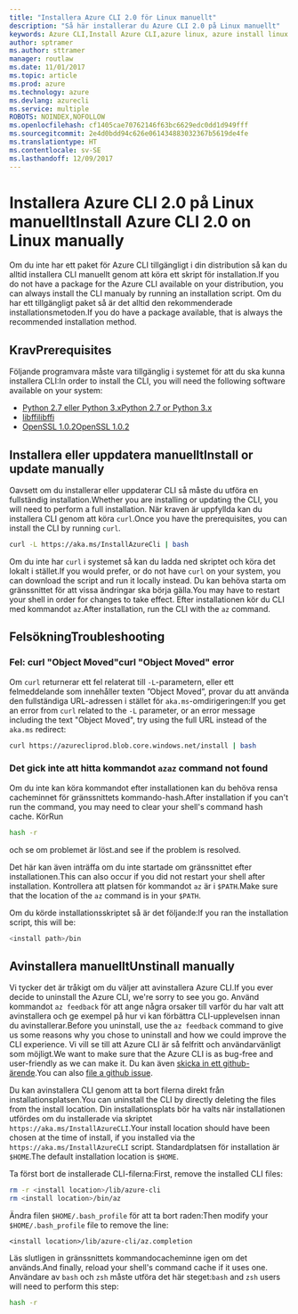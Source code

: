 ```yaml
---
title: "Installera Azure CLI 2.0 för Linux manuellt"
description: "Så här installerar du Azure CLI 2.0 på Linux manuellt"
keywords: Azure CLI,Install Azure CLI,azure linux, azure install linux
author: sptramer
ms.author: sttramer
manager: routlaw
ms.date: 11/01/2017
ms.topic: article
ms.prod: azure
ms.technology: azure
ms.devlang: azurecli
ms.service: multiple
ROBOTS: NOINDEX,NOFOLLOW
ms.openlocfilehash: cf1405cae70762146f63bc6629edc0dd1d949fff
ms.sourcegitcommit: 2e4d0bdd94c626e061434883032367b5619de4fe
ms.translationtype: HT
ms.contentlocale: sv-SE
ms.lasthandoff: 12/09/2017
---
```

# <a name="install-azure-cli-20-on-linux-manually"></a><span data-ttu-id="5d721-104">Installera Azure CLI 2.0 på Linux manuellt</span><span class="sxs-lookup"><span data-stu-id="5d721-104">Install Azure CLI 2.0 on Linux manually</span></span>

<span data-ttu-id="5d721-105">Om du inte har ett paket för Azure CLI tillgängligt i din distribution så kan du alltid installera CLI manuellt genom att köra ett skript för installation.</span><span class="sxs-lookup"><span data-stu-id="5d721-105">If you do not have a package for the Azure CLI available on your distribution, you can always install the CLI manualy by running an installation script.</span></span> <span data-ttu-id="5d721-106">Om du har ett tillgängligt paket så är det alltid den rekommenderade installationsmetoden.</span><span class="sxs-lookup"><span data-stu-id="5d721-106">If you do have a package available, that is always the recommended installation method.</span></span>

## <a name="prerequisites"></a><span data-ttu-id="5d721-107">Krav</span><span class="sxs-lookup"><span data-stu-id="5d721-107">Prerequisites</span></span>

<span data-ttu-id="5d721-108">Följande programvara måste vara tillgänglig i systemet för att du ska kunna installera CLI:</span><span class="sxs-lookup"><span data-stu-id="5d721-108">In order to install the CLI, you will need the following software available on your system:</span></span>

* [<span data-ttu-id="5d721-109">Python 2.7 eller Python 3.x</span><span class="sxs-lookup"><span data-stu-id="5d721-109">Python 2.7 or Python 3.x</span></span>](https://www.python.org/downloads/)
* [<span data-ttu-id="5d721-110">libffi</span><span class="sxs-lookup"><span data-stu-id="5d721-110">libffi</span></span>](https://sourceware.org/libffi/)
* [<span data-ttu-id="5d721-111">OpenSSL 1.0.2</span><span class="sxs-lookup"><span data-stu-id="5d721-111">OpenSSL 1.0.2</span></span>](https://www.openssl.org/source/)

## <a name="install-or-update-manually"></a><span data-ttu-id="5d721-112">Installera eller uppdatera manuellt</span><span class="sxs-lookup"><span data-stu-id="5d721-112">Install or update manually</span></span>

<span data-ttu-id="5d721-113">Oavsett om du installerar eller uppdaterar CLI så måste du utföra en fullständig installation.</span><span class="sxs-lookup"><span data-stu-id="5d721-113">Whether you are installing or updating the CLI, you will need to perform a full installation.</span></span> <span data-ttu-id="5d721-114">När kraven är uppfyllda kan du installera CLI genom att köra `curl`.</span><span class="sxs-lookup"><span data-stu-id="5d721-114">Once you have the prerequisites, you can install the CLI by running `curl`.</span></span>

```bash
curl -L https://aka.ms/InstallAzureCli | bash
```

<span data-ttu-id="5d721-115">Om du inte har `curl` i systemet så kan du ladda ned skriptet och köra det lokalt i stället.</span><span class="sxs-lookup"><span data-stu-id="5d721-115">If you would prefer, or do not have `curl` on your system, you can download the script and run it locally instead.</span></span> <span data-ttu-id="5d721-116">Du kan behöva starta om gränssnittet för att vissa ändringar ska börja gälla.</span><span class="sxs-lookup"><span data-stu-id="5d721-116">You may have to restart your shell in order for changes to take effect.</span></span> <span data-ttu-id="5d721-117">Efter installationen kör du CLI med kommandot `az`.</span><span class="sxs-lookup"><span data-stu-id="5d721-117">After installation, run the CLI with the `az` command.</span></span>

## <a name="troubleshooting"></a><span data-ttu-id="5d721-118">Felsökning</span><span class="sxs-lookup"><span data-stu-id="5d721-118">Troubleshooting</span></span>

### <a name="curl-object-moved-error"></a><span data-ttu-id="5d721-119">Fel: curl "Object Moved"</span><span class="sxs-lookup"><span data-stu-id="5d721-119">curl "Object Moved" error</span></span>

<span data-ttu-id="5d721-120">Om `curl` returnerar ett fel relaterat till `-L`-parametern, eller ett felmeddelande som innehåller texten ”Object Moved”, provar du att använda den fullständiga URL-adressen i stället för `aka.ms`-omdirigeringen:</span><span class="sxs-lookup"><span data-stu-id="5d721-120">If you get an error from `curl` related to the `-L` parameter, or an error message including the text "Object Moved", try using the full URL instead of the `aka.ms` redirect:</span></span>

```bash
curl https://azurecliprod.blob.core.windows.net/install | bash
```

### <a name="az-command-not-found"></a><span data-ttu-id="5d721-121">Det gick inte att hitta kommandot `az`</span><span class="sxs-lookup"><span data-stu-id="5d721-121">`az` command not found</span></span>

<span data-ttu-id="5d721-122">Om du inte kan köra kommandot efter installationen kan du behöva rensa cacheminnet för gränssnittets kommando-hash.</span><span class="sxs-lookup"><span data-stu-id="5d721-122">After installation if you can't run the command, you may need to clear your shell's command hash cache.</span></span> <span data-ttu-id="5d721-123">Kör</span><span class="sxs-lookup"><span data-stu-id="5d721-123">Run</span></span>

```bash
hash -r
```

<span data-ttu-id="5d721-124">och se om problemet är löst.</span><span class="sxs-lookup"><span data-stu-id="5d721-124">and see if the problem is resolved.</span></span>

<span data-ttu-id="5d721-125">Det här kan även inträffa om du inte startade om gränssnittet efter installationen.</span><span class="sxs-lookup"><span data-stu-id="5d721-125">This can also occur if you did not restart your shell after installation.</span></span> <span data-ttu-id="5d721-126">Kontrollera att platsen för kommandot `az` är i `$PATH`.</span><span class="sxs-lookup"><span data-stu-id="5d721-126">Make sure that the location of the `az` command is in your `$PATH`.</span></span>

<span data-ttu-id="5d721-127">Om du körde installationsskriptet så är det följande:</span><span class="sxs-lookup"><span data-stu-id="5d721-127">If you ran the installation script, this will be:</span></span>

```bash
<install path>/bin
```

## <a name="unstinall-manually"></a><span data-ttu-id="5d721-128">Avinstallera manuellt</span><span class="sxs-lookup"><span data-stu-id="5d721-128">Unstinall manually</span></span>

<span data-ttu-id="5d721-129">Vi tycker det är tråkigt om du väljer att avinstallera Azure CLI.</span><span class="sxs-lookup"><span data-stu-id="5d721-129">If you ever decide to uninstall the Azure CLI, we're sorry to see you go.</span></span> <span data-ttu-id="5d721-130">Använd kommandot `az feedback` för att ange några orsaker till varför du har valt att avinstallera och ge exempel på hur vi kan förbättra CLI-upplevelsen innan du avinstallerar.</span><span class="sxs-lookup"><span data-stu-id="5d721-130">Before you uninstall, use the `az feedback` command to give us some reasons why you chose to uninstall and how we could improve the CLI experience.</span></span> <span data-ttu-id="5d721-131">Vi vill se till att Azure CLI är så felfritt och användarvänligt som möjligt.</span><span class="sxs-lookup"><span data-stu-id="5d721-131">We want to make sure that the Azure CLI is as bug-free and user-friendly as we can make it.</span></span> <span data-ttu-id="5d721-132">Du kan även [skicka in ett github-ärende](https://github.com/Azure/azure-cli/issues).</span><span class="sxs-lookup"><span data-stu-id="5d721-132">You can also [file a github issue](https://github.com/Azure/azure-cli/issues).</span></span>

<span data-ttu-id="5d721-133">Du kan avinstallera CLI genom att ta bort filerna direkt från installationsplatsen.</span><span class="sxs-lookup"><span data-stu-id="5d721-133">You can uninstall the CLI by directly deleting the files from the install location.</span></span> <span data-ttu-id="5d721-134">Din installationsplats bör ha valts när installationen utfördes om du installerade via skriptet `https://aka.ms/InstallAzureCLI`.</span><span class="sxs-lookup"><span data-stu-id="5d721-134">Your install location should have been chosen at the time of install, if you installed via the `https://aka.ms/InstallAzureCLI` script.</span></span> <span data-ttu-id="5d721-135">Standardplatsen för installation är `$HOME`.</span><span class="sxs-lookup"><span data-stu-id="5d721-135">The default installation location is `$HOME`.</span></span>

<span data-ttu-id="5d721-136">Ta först bort de installerade CLI-filerna:</span><span class="sxs-lookup"><span data-stu-id="5d721-136">First, remove the installed CLI files:</span></span>

```bash
rm -r <install location>/lib/azure-cli
rm <install location>/bin/az
```

<span data-ttu-id="5d721-137">Ändra filen `$HOME/.bash_profile` för att ta bort raden:</span><span class="sxs-lookup"><span data-stu-id="5d721-137">Then modify your `$HOME/.bash_profile` file to remove the line:</span></span>

```
<install location>/lib/azure-cli/az.completion
```

<span data-ttu-id="5d721-138">Läs slutligen in gränssnittets kommandocacheminne igen om det används.</span><span class="sxs-lookup"><span data-stu-id="5d721-138">And finally, reload your shell's command cache if it uses one.</span></span> <span data-ttu-id="5d721-139">Användare av `bash` och `zsh` måste utföra det här steget:</span><span class="sxs-lookup"><span data-stu-id="5d721-139">`bash` and `zsh` users will need to perform this step:</span></span>

```bash
hash -r
```
